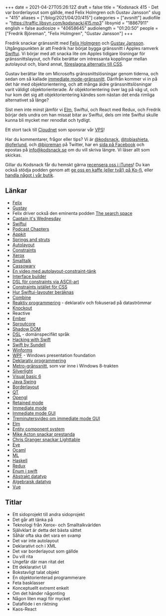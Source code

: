 +++
date = 2021-04-27T05:26:12Z
draft = false
title = "Kodsnack 415 - Det var borderlayout som gällde, med Felix Holmgren och Gustav Jansson"
slug = "415"
aliases = ["/blog/2021/04/20/415"]
categories = ["avsnitt"]
audiofile = "https://traffic.libsyn.com/kodsnack/415.mp3"
libsynid = "18867911"
english = false
audiosize = "40658645"
audiolength = "01:20:50"
people = ["Fredrik Björeman", "Felix Holmgren", "Gustav Jansson"]
+++

Fredrik snackar gränssnitt med [Felix Holmgren](https://twitter.com/felixhgren) och [Gustav Jansson](https://i.madeso.me/). Utgångspunkten är att Fredrik har börjat bygga gränssnitt i Apples ramverk [Swiftui](https://developer.apple.com/documentation/swiftui). Vi börjar med att snacka lite om Apples tidigare lösningar för gränssnittslayout, och Felix berättar om intressanta kopplingar mellan autolayout och, bland annat, [föreslagna alternativ till CSS](https://gss.github.io/guides/ccss).

Gustav berättar lite om Microsofts gränssnittslösningar genom tiderna, och sedan om så kallade [immediate mode-gränssnitt](https://www.youtube.com/watch?v=Z1qyvQsjK5Y). Därifrån kommer vi in på det här med objektorientering, och att många äldre gränssnittslösningar varit väldigt objektorienterade. Är objektorientering över lag på väg ut, och hur kom det sig att objektorientering kändes som nästan det enda rimliga alternativet så länge?

Sist men inte minst jämför vi [Elm](https://en.wikipedia.org/wiki/Elm_%28programming_language%29), Swiftui, och React med Redux, och Fredrik börjar dels undra om han missat bitar av Swiftui, dels om inte Swiftui skulle kunna bli mycket mer renodlat och tydligt.

Ett stort tack till [Cloudnet](https://www.cloudnet.se) som sponsrar vår [VPS](https://en.wikipedia.org/wiki/Virtual_private_server)!

Har du kommentarer, frågor eller tips? Vi är [@kodsnack](https://www.twitter.com/kodsnack), [@tobiashieta](https://www.twitter.com/tobiashieta), [@oferlund](https://www.twitter.com/oferlund), och [@bjoreman](https://www.twitter.com/bjoreman) på Twitter, har en [sida på Facebook](https://www.facebook.com/kodsnack) och epostas på [info@kodsnack.se](mailto:info@kodsnack.se) om du vill skriva längre. Vi läser allt som skickas.

Gillar du Kodsnack får du hemskt gärna [recensera oss i iTunes](https://itunes.apple.com/se/podcast/kodsnack/id561631498?l=en)! Du kan också stödja podden genom att <a href="https://ko-fi.com/kodsnack" rel="payment">ge oss en kaffe (eller två!) på Ko-fi</a>, eller [handla något i vår butik](https://shop.spreadshirt.se/kodsnack/).

## Länkar ##
* [Felix](https://twitter.com/felixhgren)
* [Gustav](https://i.madeso.me/)
* Felix driver också den eminenta podden [The search space](https://thesearch.space/)
* [Captain it's Wednesday](https://knowyourmeme.com/photos/2003682-the-adventures-of-tintin)
* [Swiftui](https://developer.apple.com/documentation/swiftui)
* [Podcast Chapters](https://chaptersapp.com/)
* [Appkit](https://developer.apple.com/documentation/appkit/)
* [Springs and struts](https://www.thecodedself.com/autoresizing-masks/)
* [Autolayout](https://developer.apple.com/library/archive/documentation/UserExperience/Conceptual/AutolayoutPG/index.html)
* [Constraints](https://en.wikipedia.org/wiki/Constraint_programming)
* [Xerox](https://en.wikipedia.org/wiki/PARC_%28company%29)
* [Smalltalk](https://en.wikipedia.org/wiki/Smalltalk)
* [Cassowary](https://en.wikipedia.org/wiki/Cassowary_%28software%29)
* [En video med autolayout-constraint-tänk](https://www.youtube.com/watch?v=bhhWI0BofEg)
* [Interface builder](https://en.wikipedia.org/wiki/Interface_Builder)
* [DSL för constraints via ASCII-art](https://www.hackingwithswift.com/read/6/3/auto-layout-in-code-addconstraints-with-visual-format-language)
* [Constraints istället för CSS](https://gss.github.io/guides/ccss)
* [Hur Swiftui-layouter beräknas](https://www.swiftbysundell.com/articles/swiftui-layout-system-guide-part-1/)
* [Combine](https://developer.apple.com/documentation/combine)
* [Reaktiv programmering](https://en.wikipedia.org/wiki/Reactive_programming) - deklarativ och fokuserad på dataströmmar
* [Knockout](https://en.wikipedia.org/wiki/Knockout_%28web_framework%29)
* Reactive
* [Ember](https://en.wikipedia.org/wiki/Ember.js)
* [Sproutcore](https://sproutcore.com/)
* [Shadow DOM](https://en.wikipedia.org/wiki/Web_Components#Shadow_DOM)
* [DSL](https://en.wikipedia.org/wiki/Domain-specific_language) - domänspecifikt språk
* [Hacking with Swift](https://www.hackingwithswift.com/)
* [Swift by Sundell](https://www.swiftbysundell.com/)
* [Winforms](https://en.wikipedia.org/wiki/Windows_Forms)
* [WPF](https://en.wikipedia.org/wiki/Windows_Presentation_Foundation) - Windows presentation foundation
* [Deklarativ programmering](https://en.wikipedia.org/wiki/Declarative_programming)
* [Metro-gränssnitt](https://en.wikipedia.org/wiki/Metro_%28design_language%29), som var inne i Windows 8-trakten
* [Silverlight](https://en.wikipedia.org/wiki/Microsoft_Silverlight)
* [Visual basic 6](https://en.wikipedia.org/wiki/Visual_Basic)
* [Java Swing](https://en.wikipedia.org/wiki/Swing_%28Java%29)
* [Borderlayout](https://docs.oracle.com/javase/tutorial/uiswing/layout/border.html)
* [QT](https://en.wikipedia.org/wiki/Qt_%28software%29)
* [Opengl](https://en.wikipedia.org/wiki/OpenGL)
* [Retained mode](https://en.wikipedia.org/wiki/Retained_mode)
* [Immediate mode](https://en.wikipedia.org/wiki/Immediate_mode_%28computer_graphics%29)
* [Immediate mode GUI](https://www.youtube.com/watch?v=Z1qyvQsjK5Y)
* [Treminutersvideo om immediate mode GUI](https://www.youtube.com/watch?v=LSRJ1jZq90k)
* [Elm](https://en.wikipedia.org/wiki/Elm_%28programming_language%29)
* [Entity component system](https://en.wikipedia.org/wiki/Entity_component_system)
* [Mike Acton snackar prestanda](https://www.youtube.com/watch?v=Z1qyvQsjK5Y)
* [Chris Granger snackar Lighttable](https://www.youtube.com/watch?v=V1Eu9vZaDYw)
* [Eve](https://futureofcoding.org/essays/eve/)
* [Ocaml](https://en.wikipedia.org/wiki/OCaml)
* [ML](https://en.wikipedia.org/wiki/ML_%28programming_language%29)
* [Haskell](https://en.wikipedia.org/wiki/Haskell_%28programming_language%29)
* [Redux](https://en.wikipedia.org/wiki/Redux_%28JavaScript_library%29)
* [Enum i swift](https://www.swiftbysundell.com/basics/enums/)
* [Abstrakt datatyp](https://en.wikipedia.org/wiki/Abstract_data_type)
* [Algebraisk datatyp](https://en.wikipedia.org/wiki/Algebraic_data_type)
* [Vue](https://vuejs.org/)

## Titlar ##
* Ett sidoprojekt till andra sidoprojekt
* Det går att tänka på
* Teknologi från Xerox- och Smalltalkvärlden
* Självklart är detta det bästa sättet
* Såhär ofta ska det vara en svamp
* Det var inte autolayout
* Deklarativt och i XML
* Det var borderlayout som gällde
* Du vill rita
* Ungefär där man ritat det
* Ett deklarativt UI
* Bokstavligt talat objekt
* En objektorienterad programmerare
* Feta basklasser
* Konceptuellt extremt enkelt
* Om det händer någonting
* Någon liten magi för mycket
* Dataflöde i en riktning
* Kaos-React